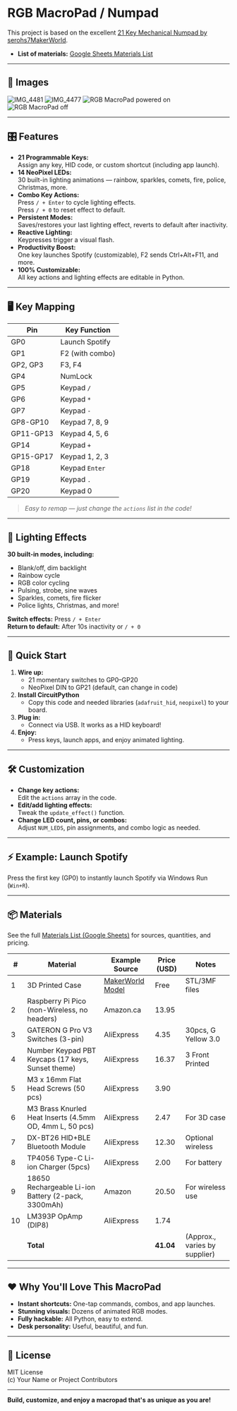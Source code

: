 # RGB MacroPad / Numpad

This project is based on the excellent [21 Key Mechanical Numpad by serohs7MakerWorld](https://makerworld.com/en/models/847093-21-key-mechanical-numpad#profileId-794356).

- **List of materials:** [Google Sheets Materials List](https://docs.google.com/spreadsheets/d/1POHebsY6CT1eLJ3NvEvcW8S9I_YbqTaPaNE3qmyI9Bc/edit?gid=1819894683#gid=1819894683)

---

## 📸 Images

![IMG_4481](https://pfst.cf2.poecdn.net/base/image/bddf66d767e515e33839d83b362fbf664346d2a9b74b6b21eec03bfb0b674a9c?w=4032&h=3024&pmaid=410758589)
![IMG_4477](https://pfst.cf2.poecdn.net/base/image/01760af90040a02c106ec97ace9758b6193c2c3e74fcd92d154a3b7d2cddbe10?w=4032&h=3024&pmaid=410758590)
![RGB MacroPad powered on](https://pfst.cf2.poecdn.net/base/image/bddf66d767e515e33839d83b362fbf664346d2a9b74b6b21eec03bfb0b674a9c?w=4032&h=3024&pmaid=410758589)
![RGB MacroPad off](https://pfst.cf2.poecdn.net/base/image/01760af90040a02c106ec97ace9758b6193c2c3e74fcd92d154a3b7d2cddbe10?w=4032&h=3024&pmaid=410758590)

---

## 🎛️ Features

- **21 Programmable Keys:**  
  Assign any key, HID code, or custom shortcut (including app launch).
- **14 NeoPixel LEDs:**  
  30 built-in lighting animations — rainbow, sparkles, comets, fire, police, Christmas, more.
- **Combo Key Actions:**  
  Press `/ + Enter` to cycle lighting effects.  
  Press `/ + 0` to reset effect to default.
- **Persistent Modes:**  
  Saves/restores your last lighting effect, reverts to default after inactivity.
- **Reactive Lighting:**  
  Keypresses trigger a visual flash.
- **Productivity Boost:**  
  One key launches Spotify (customizable), F2 sends Ctrl+Alt+F11, and more.
- **100% Customizable:**  
  All key actions and lighting effects are editable in Python.

---

## 🖥️ Key Mapping

| Pin         | Key Function         |
|-------------|---------------------|
| GP0         | Launch Spotify      |
| GP1         | F2 (with combo)     |
| GP2, GP3    | F3, F4              |
| GP4         | NumLock             |
| GP5         | Keypad `/`          |
| GP6         | Keypad `*`          |
| GP7         | Keypad `-`          |
| GP8-GP10    | Keypad 7, 8, 9      |
| GP11-GP13   | Keypad 4, 5, 6      |
| GP14        | Keypad `+`          |
| GP15-GP17   | Keypad 1, 2, 3      |
| GP18        | Keypad `Enter`      |
| GP19        | Keypad `.`          |
| GP20        | Keypad 0            |

> *Easy to remap — just change the `actions` list in the code!*

---

## 🌈 Lighting Effects

**30 built-in modes, including:**
- Blank/off, dim backlight
- Rainbow cycle
- RGB color cycling
- Pulsing, strobe, sine waves
- Sparkles, comets, fire flicker
- Police lights, Christmas, and more!

**Switch effects:** Press `/ + Enter`  
**Return to default:** After 10s inactivity or `/ + 0`

---

## 🚀 Quick Start

1. **Wire up:**  
   - 21 momentary switches to GP0–GP20  
   - NeoPixel DIN to GP21 (default, can change in code)
2. **Install CircuitPython**  
   - Copy this code and needed libraries (`adafruit_hid`, `neopixel`) to your board.
3. **Plug in:**  
   - Connect via USB. It works as a HID keyboard!
4. **Enjoy:**  
   - Press keys, launch apps, and enjoy animated lighting.

---

## 🛠️ Customization

- **Change key actions:**  
  Edit the `actions` array in the code.
- **Edit/add lighting effects:**  
  Tweak the `update_effect()` function.
- **Change LED count, pins, or combos:**  
  Adjust `NUM_LEDS`, pin assignments, and combo logic as needed.

---

## ⚡ Example: Launch Spotify

Press the first key (GP0) to instantly launch Spotify via Windows Run (`Win+R`).

---

## 📦 Materials

See the full [Materials List (Google Sheets)](https://docs.google.com/spreadsheets/d/1POHebsY6CT1eLJ3NvEvcW8S9I_YbqTaPaNE3qmyI9Bc/edit?gid=1819894683#gid=1819894683) for sources, quantities, and pricing.

| # | Material | Example Source | Price (USD) | Notes |
|---|----------|---------------|-------------|-------|
| 1 | 3D Printed Case | [MakerWorld Model](https://makerworld.com/en/models/847093-21-key-mechanical-numpad#profileId-794356) | Free | STL/3MF files |
| 2 | Raspberry Pi Pico (non-Wireless, no headers) | Amazon.ca | 13.95 | |
| 3 | GATERON G Pro V3 Switches (3-pin) | AliExpress | 4.35 | 30pcs, G Yellow 3.0 |
| 4 | Number Keypad PBT Keycaps (17 keys, Sunset theme) | AliExpress | 16.37 | 3 Front Printed |
| 5 | M3 x 16mm Flat Head Screws (50 pcs) | AliExpress | 3.90 | |
| 6 | M3 Brass Knurled Heat Inserts (4.5mm OD, 4mm L, 50 pcs) | AliExpress | 2.47 | For 3D case |
| 7 | DX-BT26 HID+BLE Bluetooth Module | AliExpress | 12.30 | Optional wireless |
| 8 | TP4056 Type-C Li-ion Charger (5pcs) | AliExpress | 2.00 | For battery |
| 9 | 18650 Rechargeable Li-ion Battery (2-pack, 3300mAh) | Amazon | 20.50 | For wireless use |
| 10 | LM393P OpAmp (DIP8) | AliExpress | 1.74 | |
|   | **Total** | | **41.04** | (Approx., varies by supplier) |

---

## ❤️ Why You'll Love This MacroPad

- **Instant shortcuts:** One-tap commands, combos, and app launches.
- **Stunning visuals:** Dozens of animated RGB modes.
- **Fully hackable:** All Python, easy to extend.
- **Desk personality:** Useful, beautiful, and fun.

---

## 🔗 License

MIT License  
(c) Your Name or Project Contributors

---

**Build, customize, and enjoy a macropad that's as unique as you are!**
